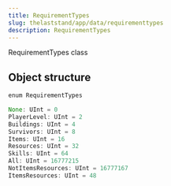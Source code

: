 ```yaml
---
title: RequirementTypes
slug: thelaststand/app/data/requirementtypes
description: RequirementTypes
---
```


RequirementTypes class

## Object structure

```scala
enum RequirementTypes

None: UInt = 0
PlayerLevel: UInt = 2
Buildings: UInt = 4
Survivors: UInt = 8
Items: UInt = 16
Resources: UInt = 32
Skills: UInt = 64
All: UInt = 16777215
NotItemsResources: UInt = 16777167
ItemsResources: UInt = 48

```
